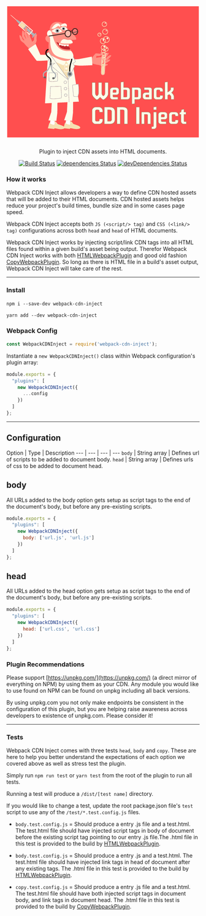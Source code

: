<div align="center">
  <img src="/assets/logo.png" width="500" />
  <p style="margin-top: 25px;">Plugin to inject CDN assets into HTML documents.</p>

[![Build Status](https://travis-ci.com/drolsen/webpack-cdn-inject.svg?branch=master)](https://travis-ci.com/drolsen/webpack-cdn-inject)
[![dependencies Status](https://david-dm.org/drolsen/webpack-cdn-inject/status.svg)](https://david-dm.org/drolsen/webpack-cdn-inject)
[![devDependencies Status](https://david-dm.org/drolsen/webpack-cdn-inject/dev-status.svg)](https://david-dm.org/drolsen/webpack-cdn-inject?type=dev)
</div>

### How it works
Webpack CDN Inject allows developers a way to define CDN hosted assets that will be added to their HTML documents.
CDN hosted assets helps reduce your project's build times, bundle size and in some cases page speed.

Webpack CDN Inject accepts both `JS (<script/> tag)` and `CSS (<link/> tag)` configurations across both `head` and `head` of HTML documents.

Webpack CDN Inject works by injecting script/link CDN tags into all HTML files found within a given build's asset being output.
Therefor Webpack CDN Inject works with both [HTMLWebpackPlugin](https://www.npmjs.com/package/html-webpack-plugin) and good old fashion [CopyWebpackPlugin](https://www.npmjs.com/package/copy-webpack-plugin). So long as there is HTML file in a build's asset output, Webpack CDN Inject will take care of the rest.

---
### Install
```
npm i --save-dev webpack-cdn-inject
```
```
yarn add --dev webpack-cdn-inject
```

### Webpack Config
```js
const WebpackCDNInject = require('webpack-cdn-inject');
```
Instantiate a `new WebpackCDNInject()` class within Webpack configuration's plugin array:
```js
module.exports = {
  "plugins": [
    new WebpackCDNInject({
      ...config
    })
  ]
};
```

---

## Configuration


Option | Type | Description
--- | --- | --- | ---
`body` | String array | Defines url of scripts to be added to document body.
`head` | String array | Defines urls of css to be added to document head.


## body
All URLs added to the body option gets setup as script tags to the end of the document's body, but before any pre-existing scripts.

```js
module.exports = {
  "plugins": [
    new WebpackCDNInject({
      body: ['url.js', 'url.js']
    })
  ]
};
```

## head
All URLs added to the head option gets setup as script tags to the end of the document's body, but before any pre-existing scripts.

```js
module.exports = {
  "plugins": [
    new WebpackCDNInject({
      head: ['url.css', 'url.css']
    })
  ]
};
```

### Plugin Recommendations
Please support [https://unpkg.com/](https://unpkg.com/) (a direct mirror of everything on NPM) by using them as your CDN.
Any module you would like to use found on NPM can be found on unpkg including all back versions.

By using unpkg.com you not only make endpoints be consistent in the configuration of this plugin, but you are helping raise awareness across developers to existence of unpkg.com. Please consider it!

---

### Tests

Webpack CDN Inject comes with three tests `head`, `body` and `copy`.
These are here to help you better understand the expectations of each option we covered above as well as stress test the plugin.

Simply run `npm run test` or `yarn test` from the root of the plugin to run all tests.

Running a test will produce a `/dist/[test name]` directory.

If you would like to change a test, update the root package.json file's `test` script to use any of the `/test/*.test.config.js` files.

- `body.test.config.js` = Should produce a entry .js file and a test.html.
The test.html file should have injected script tags in body of document before the existing script tag pointing to our entry .js file.The .html file in this test is provided to the build by [HTMLWebpackPlugin](https://www.npmjs.com/package/html-webpack-plugin).

- `body.test.config.js` = Should produce a entry .js and a test.html.
The test.html file should have injected link tags in head of document after any existing tags. The .html file in this test is provided to the build by [HTMLWebpackPlugin](https://www.npmjs.com/package/html-webpack-plugin).

- `copy.test.config.js` = Should produce a entry .js file and a test.html.
The test.html file should have both injected script tags in document body, and link tags in document head. The .html file in this test is provided to the build by [CopyWebpackPlugin](https://www.npmjs.com/package/copy-webpack-plugin).